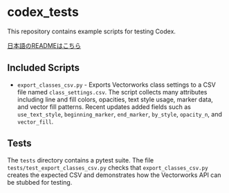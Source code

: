 # codex_tests

This repository contains example scripts for testing Codex.

[日本語のREADMEはこちら](README.ja.md)

## Included Scripts

- `export_classes_csv.py` - Exports Vectorworks class settings to a CSV file named `class_settings.csv`. The script collects many attributes including line and fill colors, opacities, text style usage, marker data, and vector fill patterns. Recent updates added fields such as `use_text_style`, `beginning_marker`, `end_marker`, `by_style`, `opacity_n`, and `vector_fill`.
## Tests

The `tests` directory contains a pytest suite. The file
`tests/test_export_classes_csv.py` checks that `export_classes_csv.py` creates the expected CSV and demonstrates how the Vectorworks API can be stubbed for testing.
